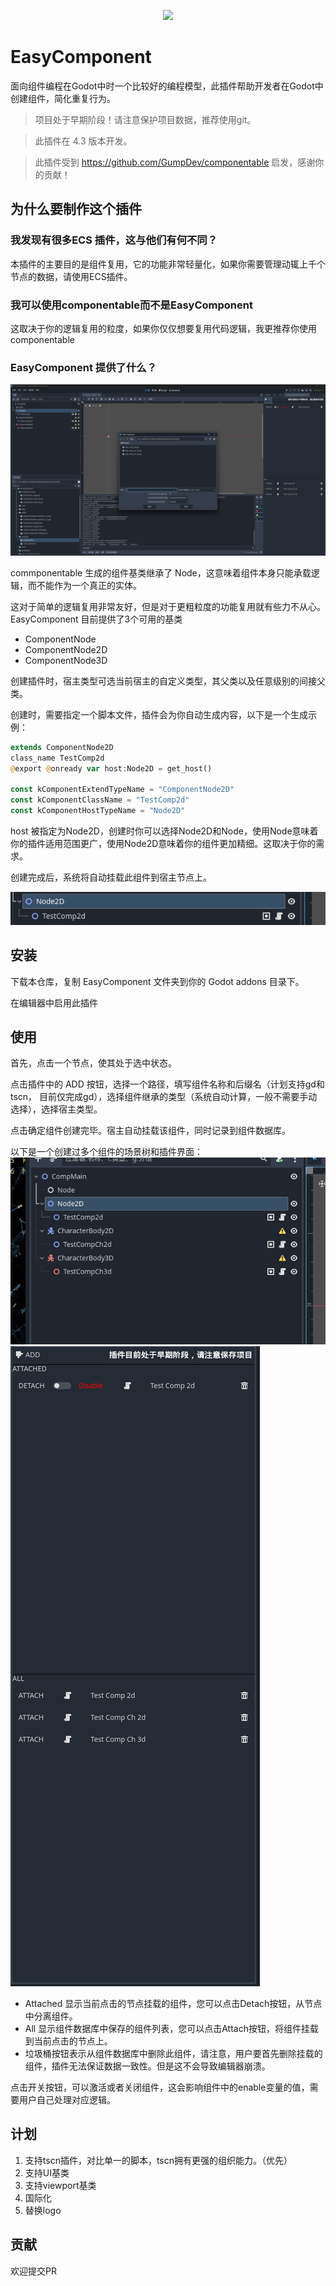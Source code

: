 <p align="center">
  <img src="images/icon.png" height="200px" />
</p>

# EasyComponent
面向组件编程在Godot中时一个比较好的编程模型，此插件帮助开发者在Godot中创建组件，简化重复行为。

> 项目处于早期阶段！请注意保护项目数据，推荐使用git。

> 此插件在 4.3 版本开发。

> 此插件受到 https://github.com/GumpDev/componentable 启发，感谢你的贡献！

## 为什么要制作这个插件

### 我发现有很多ECS 插件，这与他们有何不同？
本插件的主要目的是组件复用，它的功能非常轻量化，如果你需要管理动辄上千个节点的数据，请使用ECS插件。

### 我可以使用componentable而不是EasyComponent
这取决于你的逻辑复用的粒度，如果你仅仅想要复用代码逻辑，我更推荐你使用componentable

### EasyComponent 提供了什么？
![整体预览](images/preview.png)

commponentable 生成的组件基类继承了 Node，这意味着组件本身只能承载逻辑，而不能作为一个真正的实体。

这对于简单的逻辑复用非常友好，但是对于更粗粒度的功能复用就有些力不从心。
EasyComponent 目前提供了3个可用的基类
- ComponentNode
- ComponentNode2D
- ComponentNode3D

创建插件时，宿主类型可选当前宿主的自定义类型，其父类以及任意级别的间接父类。

创建时，需要指定一个脚本文件，插件会为你自动生成内容，以下是一个生成示例：
```php
extends ComponentNode2D
class_name TestComp2d 
@export @onready var host:Node2D = get_host()

const kComponentExtendTypeName = "ComponentNode2D"
const kComponentClassName = "TestComp2d"
const kComponentHostTypeName = "Node2D"
```

host 被指定为Node2D，创建时你可以选择Node2D和Node，使用Node意味着你的插件适用范围更广，使用Node2D意味着你的组件更加精细。这取决于你的需求。

创建完成后，系统将自动挂载此组件到宿主节点上。

![一个挂载组件的节点](images/image_node_and_comp.png)




## 安装
下载本仓库，复制 EasyComponent 文件夹到你的 Godot addons 目录下。

在编辑器中启用此插件

## 使用
首先，点击一个节点，使其处于选中状态。

点击插件中的 ADD 按钮，选择一个路径，填写组件名称和后缀名（计划支持gd和tscn， 目前仅完成gd），选择组件继承的类型（系统自动计算，一般不需要手动选择），选择宿主类型。

点击确定组件创建完毕。宿主自动挂载该组件，同时记录到组件数据库。

以下是一个创建过多个组件的场景树和插件界面：
![alt text](images/scene_tree_with_comp.png)
![alt text](images/plugin_dock.png)

- Attached 显示当前点击的节点挂载的组件，您可以点击Detach按钮，从节点中分离组件。
- All 显示组件数据库中保存的组件列表，您可以点击Attach按钮，将组件挂载到当前点击的节点上。
- 垃圾桶按钮表示从组件数据库中删除此组件，请注意，用户要首先删除挂载的组件，插件无法保证数据一致性。但是这不会导致编辑器崩溃。

点击开关按钮，可以激活或者关闭组件，这会影响组件中的enable变量的值，需要用户自己处理对应逻辑。

## 计划
1. 支持tscn插件，对比单一的脚本，tscn拥有更强的组织能力。（优先）
2. 支持UI基类
3. 支持viewport基类
4. 国际化
5. 替换logo


## 贡献
欢迎提交PR 
